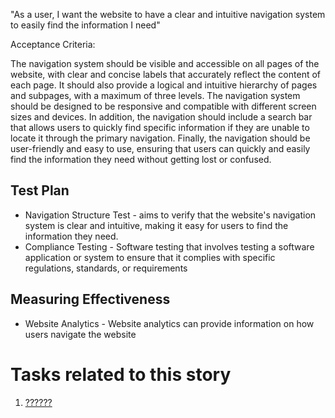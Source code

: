 "As a user, I want the website to have a clear and intuitive navigation system to easily find the information I need"

Acceptance Criteria:

The navigation system should be visible and accessible on all pages of the website, with clear and concise labels that accurately reflect the content of each page. It should also provide a logical and intuitive hierarchy of pages and subpages, with a maximum of three levels. The navigation system should be designed to be responsive and compatible with different screen sizes and devices. In addition, the navigation should include a search bar that allows users to quickly find specific information if they are unable to locate it through the primary navigation. Finally, the navigation should be user-friendly and easy to use, ensuring that users can quickly and easily find the information they need without getting lost or confused.


## Test Plan
* Navigation Structure Test -  aims to verify that the website's navigation system is clear and intuitive, making it easy for users to find the information they need.
* Compliance Testing - Software testing that involves testing a software application or system to ensure that it complies with specific regulations, standards, or requirements

## Measuring Effectiveness
* Website Analytics - Website analytics can provide information on how users navigate the website

# Tasks related to this story
1. [??????](/documentation/theme_1/task_2_2.md)